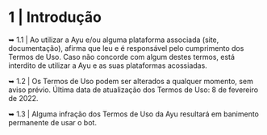 # 1 | Introdução

➥ 1.1 | Ao utilizar a Ayu e/ou alguma plataforma associada (site, documentação), afirma que leu e é responsável pelo cumprimento dos Termos de Uso. Caso não concorde com algum destes termos, está interdito de utilizar a Ayu e as suas plataformas acossiadas.

➥ 1.2 | Os Termos de Uso podem ser alterados a qualquer momento, sem aviso prévio. Última data de atualização dos Termos de Uso: 8 de fevereiro de 2022.

➥ 1.3 | Alguma infração dos Termos de Uso da Ayu resultará em banimento permanente de usar o bot.
